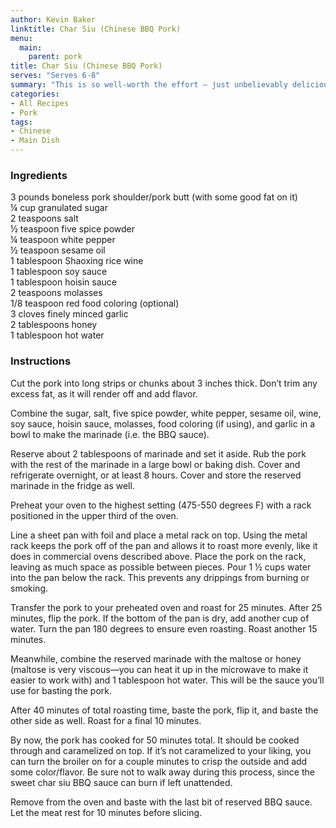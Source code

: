 ```yaml
---
author: Kevin Baker
linktitle: Char Siu (Chinese BBQ Pork)
menu:
  main:
    parent: pork
title: Char Siu (Chinese BBQ Pork)
serves: "Serves 6-8"
summary: "This is so well-worth the effort — just unbelievably delicious. With this pork in hand, you can make absolutely amazing fried rice."
categories:
- All Recipes
- Pork
tags: 
- Chinese
- Main Dish
---
```

### Ingredients

<div class="ingredient-list">

3 pounds boneless pork shoulder/pork butt (with some good fat on it)  
¼ cup granulated sugar   
2 teaspoons salt   
½ teaspoon five spice powder  
¼ teaspoon white pepper  
½ teaspoon sesame oil  
1 tablespoon Shaoxing rice wine  
1 tablespoon soy sauce  
1 tablespoon hoisin sauce   
2 teaspoons molasses  
1/8 teaspoon red food coloring (optional)  
3 cloves finely minced garlic  
2 tablespoons honey  
1 tablespoon hot water  

</div>

### Instructions
Cut the pork into long strips or chunks about 3 inches thick. Don’t trim any excess fat, as it will render off and add flavor. 

Combine the sugar, salt, five spice powder, white pepper, sesame oil, wine, soy sauce, hoisin sauce, molasses, food coloring (if using), and garlic in a bowl to make the marinade (i.e. the BBQ sauce). 

Reserve about 2 tablespoons of marinade and set it aside. Rub the pork with the rest of the marinade in a large bowl or baking dish. Cover and refrigerate overnight, or at least 8 hours. Cover and store the reserved marinade in the fridge as well. 

Preheat your oven to the highest setting (475-550 degrees F) with a rack positioned in the upper third of the oven. 

Line a sheet pan with foil and place a metal rack on top. Using the metal rack keeps the pork off of the pan and allows it to roast more evenly, like it does in commercial ovens described above. Place the pork on the rack, leaving as much space as possible between pieces. Pour 1 ½ cups water into the pan below the rack. This prevents any drippings from burning or smoking. 

Transfer the pork to your preheated oven and roast for 25 minutes. After 25 minutes, flip the pork. If the bottom of the pan is dry, add another cup of water. Turn the pan 180 degrees to ensure even roasting. Roast another 15 minutes. 

Meanwhile, combine the reserved marinade with the maltose or honey (maltose is very viscous––you can heat it up in the microwave to make it easier to work with) and 1 tablespoon hot water. This will be the sauce you’ll use for basting the pork. 

After 40 minutes of total roasting time, baste the pork, flip it, and baste the other side as well. Roast for a final 10 minutes. 

By now, the pork has cooked for 50 minutes total. It should be cooked through and caramelized on top. If it’s not caramelized to your liking, you can turn the broiler on for a couple minutes to crisp the outside and add some color/flavor. Be sure not to walk away during this process, since the sweet char siu BBQ sauce can burn if left unattended. 

Remove from the oven and baste with the last bit of reserved BBQ sauce. Let the meat rest for 10 minutes before slicing. 